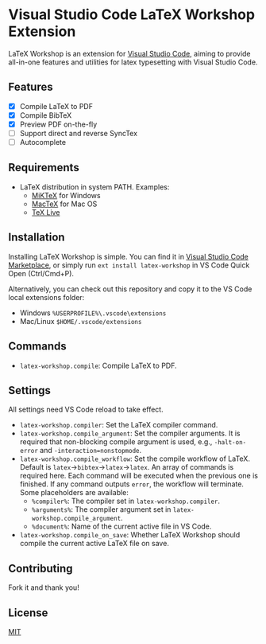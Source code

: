 # Visual Studio Code LaTeX Workshop Extension

LaTeX Workshop is an extension for [Visual Studio Code](https://code.visualstudio.com/), aiming to provide all-in-one features and utilities for latex typesetting with Visual Studio Code. 

## Features

- [x] Compile LaTeX to PDF
- [x] Compile BibTeX
- [x] Preview PDF on-the-fly
- [ ] Support direct and reverse SyncTex
- [ ] Autocomplete

## Requirements

- LaTeX distribution in system PATH. Examples:
  - [MiKTeX](https://miktex.org/) for Windows
  - [MacTeX](http://www.tug.org/mactex/) for Mac OS
  - [TeX Live](https://www.tug.org/texlive/)

## Installation

Installing LaTeX Workshop is simple. You can find it in [Visual Studio Code Marketplace](https://marketplace.visualstudio.com/items?itemName=James-Yu.latex-workshop), or simply run `ext install latex-workshop` in VS Code Quick Open (Ctrl/Cmd+P).

Alternatively, you can check out this repository and copy it to the VS Code local extensions folder:
- Windows `%USERPROFILE%\.vscode\extensions`
- Mac/Linux `$HOME/.vscode/extensions`

## Commands

- `latex-workshop.compile`: Compile LaTeX to PDF.

## Settings

All settings need VS Code reload to take effect.
- `latex-workshop.compiler`: Set the LaTeX compiler command.
- `latex-workshop.compile_argument`: Set the compiler arguments. It is required that non-blocking compile argument is used, e.g., `-halt-on-error` and `-interaction=nonstopmode`.
- `latex-workshop.compile_workflow`: Set the compile workflow of LaTeX. Default is `latex`->`bibtex`->`latex`->`latex`. An array of commands is required here. Each command will be executed when the previous one is finished. If any command outputs `error`, the workflow will terminate. Some placeholders are available:
  - `%compiler%`: The compiler set in `latex-workshop.compiler`.
  - `%arguments%`: The compiler argument set in `latex-workshop.compile_argument`.
  - `%document%`: Name of the current active file in VS Code.
- `latex-workshop.compile_on_save`: Whether LaTeX Workshop should compile the current active LaTeX file on save.

## Contributing

Fork it and thank you!

## License

[MIT](https://opensource.org/licenses/MIT)
